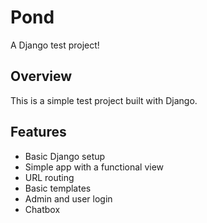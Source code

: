 # Pond

A Django test project!

## Overview

This is a simple test project built with Django.

## Features

- Basic Django setup
- Simple app with a functional view
- URL routing
- Basic templates
- Admin and user login
- Chatbox
